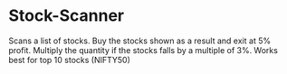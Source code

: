 # Stock-Scanner
Scans a list of stocks. Buy the stocks shown as a result and exit at 5% profit. Multiply the quantity if the stocks falls by a multiple of 3%. Works best for top 10 stocks (NIFTY50)
